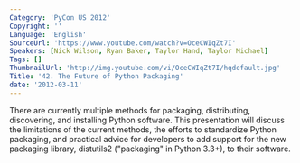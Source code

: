 ```yaml
---
Category: 'PyCon US 2012'
Copyright: ''
Language: 'English'
SourceUrl: 'https://www.youtube.com/watch?v=OceCWIqZt7I'
Speakers: [Nick Wilson, Ryan Baker, Taylor Hand, Taylor Michael]
Tags: []
ThumbnailUrl: 'http://img.youtube.com/vi/OceCWIqZt7I/hqdefault.jpg'
Title: '42. The Future of Python Packaging'
date: '2012-03-11'
---
```

There are currently multiple methods for packaging, distributing, discovering,
and installing Python software. This presentation will discuss the limitations
of the current methods, the efforts to standardize Python packaging, and
practical advice for developers to add support for the new packaging library,
distutils2 ("packaging" in Python 3.3+), to their software.

